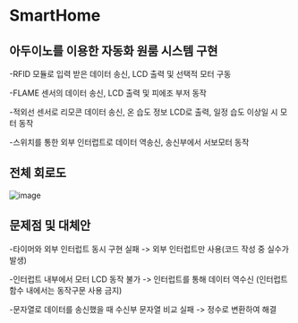 # SmartHome
## 아두이노를 이용한 자동화 원룸 시스템 구현

-RFID 모듈로 입력 받은 데이터 송신, LCD  출력 및 선택적 모터 구동

-FLAME 센서의 데이터 송신, LCD 출력 및 피에조 부저 동작

-적외선 센서로 리모콘 데이터 송신, 온 습도 정보 LCD로 출력, 일정 습도 이상일 시 모터 동작

-스위치를 통한 외부 인터럽트로 데이터 역송신, 송신부에서 서보모터 동작

## 전체 회로도

![image](https://user-images.githubusercontent.com/124149731/236661793-61bceff2-01c6-4f06-8d2a-e75c890f2eb0.png)

## 문제점 및 대체안

-타이머와 외부 인터럽트 동시 구현 실패 -> 외부 인터럽트만 사용(코드 작성 중 실수가 발생)

-인터럽트 내부에서 모터 LCD 동작 불가 -> 인터럽트를 통해 데이터 역수신 (인터럽트 함수 내에서는 동작구문 사용 금지)

-문자열로 데이터를 송신했을 때 수신부 문자열 비교 실패 -> 정수로 변환하여 해결
